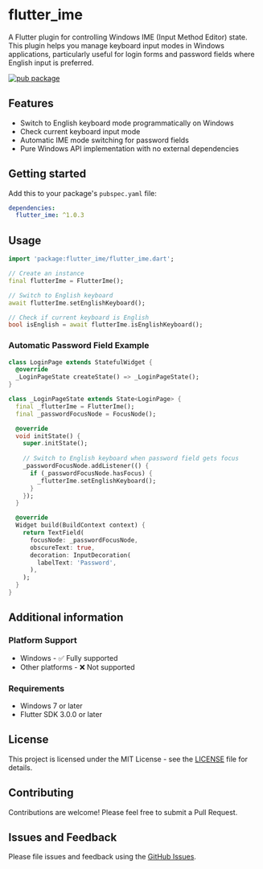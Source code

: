 # flutter_ime

A Flutter plugin for controlling Windows IME (Input Method Editor) state. This plugin helps you manage keyboard input modes in Windows applications, particularly useful for login forms and password fields where English input is preferred.

[![pub package](https://img.shields.io/pub/v/flutter_ime.svg)](https://pub.dev/packages/flutter_ime)

## Features

* Switch to English keyboard mode programmatically on Windows
* Check current keyboard input mode
* Automatic IME mode switching for password fields
* Pure Windows API implementation with no external dependencies

## Getting started

Add this to your package's `pubspec.yaml` file:

```yaml
dependencies:
  flutter_ime: ^1.0.3
```

## Usage

```dart
import 'package:flutter_ime/flutter_ime.dart';

// Create an instance
final flutterIme = FlutterIme();

// Switch to English keyboard
await flutterIme.setEnglishKeyboard();

// Check if current keyboard is English
bool isEnglish = await flutterIme.isEnglishKeyboard();
```

### Automatic Password Field Example

```dart
class LoginPage extends StatefulWidget {
  @override
  _LoginPageState createState() => _LoginPageState();
}

class _LoginPageState extends State<LoginPage> {
  final _flutterIme = FlutterIme();
  final _passwordFocusNode = FocusNode();

  @override
  void initState() {
    super.initState();
    
    // Switch to English keyboard when password field gets focus
    _passwordFocusNode.addListener(() {
      if (_passwordFocusNode.hasFocus) {
        _flutterIme.setEnglishKeyboard();
      }
    });
  }

  @override
  Widget build(BuildContext context) {
    return TextField(
      focusNode: _passwordFocusNode,
      obscureText: true,
      decoration: InputDecoration(
        labelText: 'Password',
      ),
    );
  }
}
```

## Additional information

### Platform Support

* Windows - ✅ Fully supported
* Other platforms - ❌ Not supported

### Requirements

* Windows 7 or later
* Flutter SDK 3.0.0 or later

## License

This project is licensed under the MIT License - see the [LICENSE](LICENSE) file for details.

## Contributing

Contributions are welcome! Please feel free to submit a Pull Request.

## Issues and Feedback

Please file issues and feedback using the [GitHub Issues](https://github.com/kihyun1998/flutter_ime/issues).